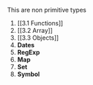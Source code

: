 This are non primitive types
1. [[3.1 Functions]]
2. [[3.2 Array]]
3. [[3.3 Objects]]
4. **Dates**
5. **RegExp**
6. **Map**
7. **Set**
8. **Symbol**
